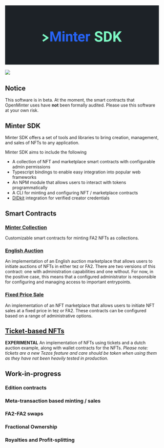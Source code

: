 ![Minter SDK header](/docs/mintersdkhead.png)

[![](https://img.shields.io/badge/license-MIT-brightgreen)](LICENSE)

## Notice

This software is in beta. At the moment, the smart contracts
that OpenMinter uses have **not** been formally audited. Please
use this software at your own risk.

## Minter SDK

Minter SDK offers a set of tools and libraries to bring creation, management, and sales of NFTs to any application. 

Minter SDK aims to include the following
- A collection of NFT and marketplace smart contracts with configurable admin permissions
- Typescript bindings to enable easy integration into popular web frameworks
- An NPM module that allows users to interact with tokens programmatically
- A CLI for minting and configuring NFT / marketplace contracts
- [DIDkit](https://www.spruceid.com/didkit) integration for verified creator credentials

## Smart Contracts

### [Minter Collection](minter_collection)
Customizable smart contracts for minting FA2 NFTs as collections.

### [English Auction](english_auction)
An implementation of an English auction marketplace that allows users to initiate auctions of NFTs in either tez or FA2. There are 
two versions of this contract: one with administration capabilities and one without. For now, in the positive case, this means that
a configured administrator is responsible for configuring and managing access to important entrypoints.

### [Fixed Price Sale](fixed_price_sale)
An implementation of an NFT marketplace that allows users to initiate NFT sales at a fixed price in tez or FA2. These contracts can be configured based on a range of administrative options.

## [Ticket-based NFTs](tickets)  

**EXPERIMENTAL** An implementation of NFTs using tickets and a dutch auction example, along with wallet contracts for the NFTs. 
*Please note: tickets are a new Tezos feature and care should be taken when using them as they have not been heavily tested in production.*

## Work-in-progress

### Edition contracts

### Meta-transaction based minting / sales

### FA2-FA2 swaps

### Fractional Ownership

### Royalties and Profit-splitting
